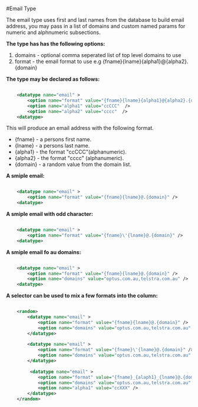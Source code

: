 #Email Type

The email type uses first and last names from the database to build email address, you may pass in a list of domains and custom named params for numeric and alphnumeric subsections.

**The type has has the following options:**
1. domains - optional comma seperated list of top level domains to use
3. format  - the email format to use e.g {fname}{lname}{alpha1}@{alpha2}.{domain}

**The type may be declared as follows:**

```xml

    <datatype name="email" >
        <option name="format" value="{fname}{lname}{alpha1}@{alpha2}.{domain}" />
        <option name="alpha1" value="ccCCC"  />
        <option name="alpha2" value="cccc"  />
    <datatype>

```

This will produce an email address with the following format.

* {fname}  - a persons first name.
* {lname}  - a persons last name. 
* {alpha1} - the format "ccCCC"(alphanumeric). 
* {alpha2} - the format "cccc" (alphanumeric).
* {domain} - a random value from the domain list.

**A smiple email:**

```xml

    <datatype name="email" >
        <option name="format" value="{fname}{lname}@.{domain}" />
    <datatype>

```
**A smiple email with odd character:**

```xml

    <datatype name="email" >
        <option name="format" value="{fname}\'{lname}@.{domain}" />
    <datatype>

```

**A smiple email fo au domains:**

```xml

    <datatype name="email" >
        <option name="format" value="{fname}{lname}@.{domain}" />
        <option name="domains" value="optus.com.au,telstra.com.au" />
    <datatype>

```

**A selector can be used to mix a few formats into the column:**

```xml

    <random>
        <datatype name="email" >
            <option name="format" value="{fname}{lname}@.{domain}" />
            <option name="domains" value="optus.com.au,telstra.com.au" />
        </datatype>
        
        <datatype name="email" >
            <option name="format" value="{fname}\'{lname}@.{domain}" />
            <option name="domains" value="optus.com.au,telstra.com.au" />
        </datatype>
        
         <datatype name="email" >
            <option name="format" value="{fname}_{alaph1}_{lname}@.{domain}" />
            <option name="domains" value="optus.com.au,telstra.com.au" />
            <option name="alpha1" value="ccXXX" />
        </datatype>
    </random>

```

